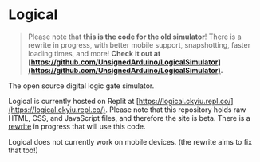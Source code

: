 # Logical

> Please note that **this is the code for the old simulator**! There is a rewrite in progress, with better mobile support, snapshotting, faster loading times, and more! **Check it out at [https://github.com/UnsignedArduino/LogicalSimulator](https://github.com/UnsignedArduino/LogicalSimulator).**

The open source digital logic gate simulator.

Logical is currently hosted on Replit at [https://logical.ckyiu.repl.co/](https://logical.ckyiu.repl.co/). Please note that this repository holds raw HTML, CSS, and JavaScript files, and therefore the site is beta. There is a [rewrite](https://github.com/UnsignedArduino/LogicalSimulator) in progress that will use this code.

Logical does not currently work on mobile devices. (the rewrite aims to fix that too!)
